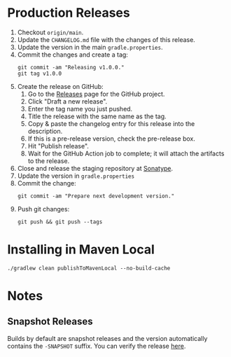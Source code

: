 # Production Releases

1. Checkout `origin/main`.
1. Update the `CHANGELOG.md` file with the changes of this release.
1. Update the version in the main `gradle.properties`.
1. Commit the changes and create a tag:
   ```
   git commit -am "Releasing v1.0.0."
   git tag v1.0.0
   ```
1. Create the release on GitHub:
   1. Go to the [Releases](https://github.com/square/anvil/releases) page for the GitHub project.
   1. Click "Draft a new release".
   1. Enter the tag name you just pushed.
   1. Title the release with the same name as the tag.
   1. Copy & paste the changelog entry for this release into the description.
   1. If this is a pre-release version, check the pre-release box.
   1. Hit "Publish release".
   1. Wait for the GitHub Action job to complete; it will attach the artifacts to the release.
1. Close and release the staging repository at [Sonatype](https://oss.sonatype.org).
1. Update the version in `gradle.properties`
1. Commit the change:
   ```
   git commit -am "Prepare next development version."
   ```
1. Push git changes:
   ```
   git push && git push --tags
   ```

# Installing in Maven Local

```
./gradlew clean publishToMavenLocal --no-build-cache
```

# Notes

## Snapshot Releases

Builds by default are snapshot releases and the version automatically contains the `-SNAPSHOT` suffix. 
You can verify the release [here](https://oss.sonatype.org/content/repositories/snapshots/com/gyurigrell/rxreactor/).
